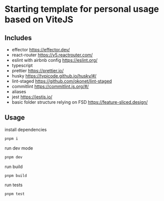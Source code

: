 # Starting template for personal usage based on ViteJS

## Includes

-   effector https://effector.dev/
-   react-router https://v5.reactrouter.com/
-   eslint with airbnb config https://eslint.org/
-   typescript
-   prettier https://prettier.io/
-   husky https://typicode.github.io/husky/#/
-   lint-staged https://github.com/okonet/lint-staged
-   commitlint https://commitlint.js.org/#/
-   aliases
-   jest https://jestjs.io/
-   basic folder structure relying on FSD https://feature-sliced.design/

## Usage

install dependencies

```sh
pnpm i
```

run dev mode

```sh
pnpm dev
```

run build

```sh
pnpm build
```

run tests

```sh
pnpm test
```
